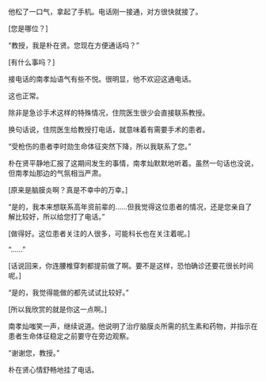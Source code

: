他松了一口气，拿起了手机。电话刚一接通，对方很快就接了。

[您是哪位？]

“教授，我是朴在贤。您现在方便通话吗？”

[有什么事吗？]

接电话的南孝灿语气有些不悦。很明显，他不欢迎这通电话。

这也正常。

除非是急诊手术这样的特殊情况，住院医生很少会直接联系教授。

换句话说，住院医生给教授打电话，就意味着有需要手术的患者。

“受枪伤的患者李时勋生命体征突然下降，所以我联系了您。”

朴在贤平静地汇报了这期间发生的事情，南孝灿默默地听着。虽然一句话也没说，但南孝灿那边的气氛相当严肃。

[原来是脑膜炎啊？真是不幸中的万幸。]

“是的，我本来想联系高年资前辈的……但我觉得这位患者的情况，还是您亲自了解比较好，所以给您打了电话。”

[做得好。这位患者关注的人很多，可能科长也在关注着呢。]

“……”

[话说回来，你连腰椎穿刺都提前做了啊。要不是这样，恐怕确诊还要花很长时间呢。]

“是的，我觉得能做的都先试试比较好。”

[所以我欣赏的就是你这一点啊。]

南孝灿嗤笑一声，继续说道。他说明了治疗脑膜炎所需的抗生素和药物，并指示在患者生命体征稳定之前要守在旁边观察。

“谢谢您，教授。”

朴在贤心情舒畅地挂了电话。